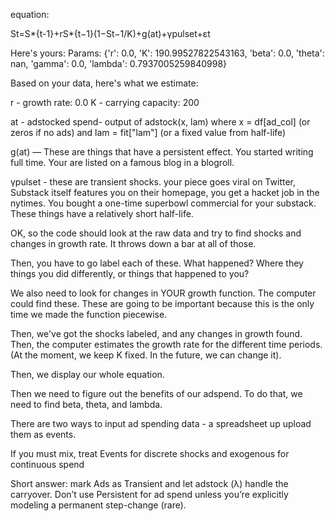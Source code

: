 equation:

St​=S*{t-1}​+rS*{t−1}​(1−St−1​/K)+g(at​)+γpulset​+εt​

Here's yours:
Params: {'r': 0.0, 'K': 190.99527822543163, 'beta': 0.0, 'theta': nan, 'gamma': 0.0, 'lambda': 0.7937005259840998}

Based on your data, here's what we estimate:

r - growth rate: 0.0
K - carrying capacity: 200

at - adstocked spend- output of adstock(x, lam) where x = df[ad_col] (or zeros if no ads) and lam = fit["lam"] (or a fixed value from half-life)

g(at) — These are things that have a persistent effect. You started writing full time. Your are listed on a famous blog in a blogroll.

γpulset - these are transient shocks. your piece goes viral on Twitter, Substack itself features you on their homepage, you get a hacket job in the nytimes. You bought a one-time superbowl commercial for your substack. These things have a relatively short half-life.

OK, so the code should look at the raw data and try to find shocks and changes in growth rate. It throws down a bar at all of those.

Then, you have to go label each of these. What happened? Where they things you did differently, or things that happened to you?

We also need to look for changes in YOUR growth function. The computer could find these. These are going to be important because this is the only time we made the function piecewise.

Then, we've got the shocks labeled, and any changes in growth found. Then, the computer estimates the growth rate for the different time periods. (At the moment, we keep K fixed. In the future, we can change it).

Then, we display our whole equation.





Then we need to figure out the benefits of our adspend. To do that, we need to find beta, theta, and lambda.




There are two ways to input ad spending data - a spreadsheet up upload them as events.


If you must mix, treat Events for discrete shocks and exogenous for continuous spend

Short answer: mark Ads as Transient and let adstock (λ) handle the carryover. Don’t use Persistent for ad spend unless you’re explicitly modeling a permanent step-change (rare).
